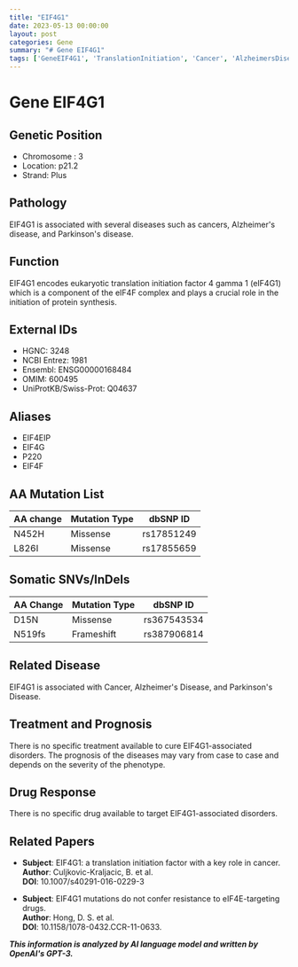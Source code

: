 ```yaml
---
title: "EIF4G1"
date: 2023-05-13 00:00:00
layout: post
categories: Gene
summary: "# Gene EIF4G1"
tags: ['GeneEIF4G1', 'TranslationInitiation', 'Cancer', 'AlzheimersDisease', 'ParkinsonsDisease', 'MissenseMutation', 'FrameshiftMutation', 'Prognosis']
---
```


# Gene EIF4G1

## Genetic Position  

- Chromosome : 3  
- Location: p21.2 
- Strand: Plus

## Pathology  

EIF4G1 is associated with several diseases such as cancers, Alzheimer's disease, and Parkinson's disease.

## Function 

EIF4G1 encodes eukaryotic translation initiation factor 4 gamma 1 (eIF4G1) which is a component of the eIF4F complex and plays a crucial role in the initiation of protein synthesis. 

## External IDs  

- HGNC: 3248
- NCBI Entrez: 1981
- Ensembl: ENSG00000168484
- OMIM: 600495
- UniProtKB/Swiss-Prot: Q04637

## Aliases  

- EIF4EIP
- EIF4G
- P220
- EIF4F

## AA Mutation List  

| AA change | Mutation Type | dbSNP ID |
|-----------|---------------|----------|
| N452H | Missense | rs17851249 |
| L826I | Missense | rs17855659 |

## Somatic SNVs/InDels  

| AA Change | Mutation Type | dbSNP ID |
|-----------|---------------|----------|
| D15N | Missense | rs367543534 |
| N519fs | Frameshift | rs387906814 |

## Related Disease  

EIF4G1 is associated with Cancer, Alzheimer's Disease, and Parkinson's Disease.

## Treatment and Prognosis  

There is no specific treatment available to cure EIF4G1-associated disorders. The prognosis of the diseases may vary from case to case and depends on the severity of the phenotype.

## Drug Response  

There is no specific drug available to target EIF4G1-associated disorders.

## Related Papers  

- **Subject**: EIF4G1: a translation initiation factor with a key role in cancer.  
  **Author**: Culjkovic-Kraljacic, B. et al.  
  **DOI**: 10.1007/s40291-016-0229-3

- **Subject**: EIF4G1 mutations do not confer resistance to eIF4E-targeting drugs.  
  **Author**: Hong, D. S. et al.  
  **DOI**: 10.1158/1078-0432.CCR-11-0633.

**_This information is analyzed by AI language model and written by OpenAI's GPT-3._**